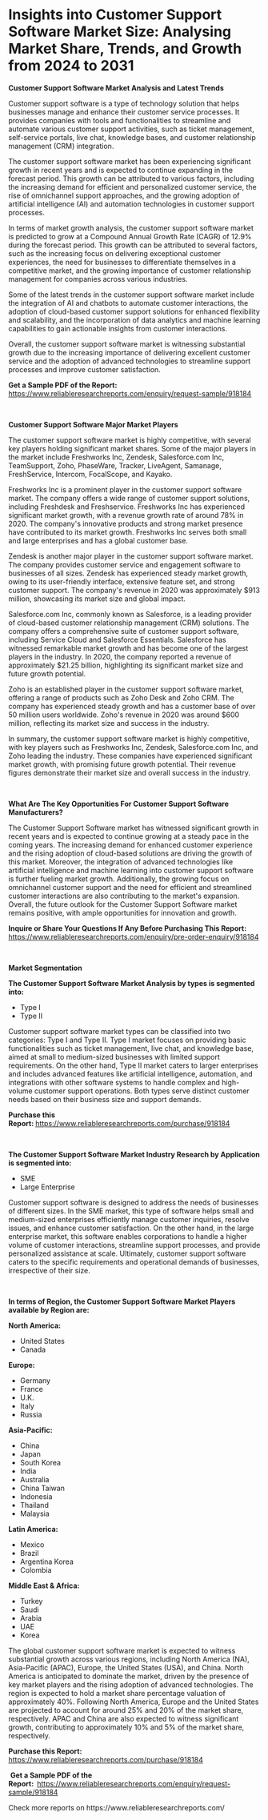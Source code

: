 <p><h1>Insights into Customer Support Software Market Size: Analysing Market Share, Trends, and Growth from 2024 to 2031</h1></p><p><strong>Customer Support Software Market Analysis and Latest Trends</strong></p>
<p><p>Customer support software is a type of technology solution that helps businesses manage and enhance their customer service processes. It provides companies with tools and functionalities to streamline and automate various customer support activities, such as ticket management, self-service portals, live chat, knowledge bases, and customer relationship management (CRM) integration.</p><p>The customer support software market has been experiencing significant growth in recent years and is expected to continue expanding in the forecast period. This growth can be attributed to various factors, including the increasing demand for efficient and personalized customer service, the rise of omnichannel support approaches, and the growing adoption of artificial intelligence (AI) and automation technologies in customer support processes.</p><p>In terms of market growth analysis, the customer support software market is predicted to grow at a Compound Annual Growth Rate (CAGR) of 12.9% during the forecast period. This growth can be attributed to several factors, such as the increasing focus on delivering exceptional customer experiences, the need for businesses to differentiate themselves in a competitive market, and the growing importance of customer relationship management for companies across various industries.</p><p>Some of the latest trends in the customer support software market include the integration of AI and chatbots to automate customer interactions, the adoption of cloud-based customer support solutions for enhanced flexibility and scalability, and the incorporation of data analytics and machine learning capabilities to gain actionable insights from customer interactions.</p><p>Overall, the customer support software market is witnessing substantial growth due to the increasing importance of delivering excellent customer service and the adoption of advanced technologies to streamline support processes and improve customer satisfaction.</p></p>
<p><strong>Get a Sample PDF of the Report:&nbsp;</strong> <a href="https://www.reliableresearchreports.com/enquiry/request-sample/918184">https://www.reliableresearchreports.com/enquiry/request-sample/918184</a></p>
<p>&nbsp;</p>
<p><strong>Customer Support Software Major Market Players</strong></p>
<p><p>The customer support software market is highly competitive, with several key players holding significant market shares. Some of the major players in the market include Freshworks Inc, Zendesk, Salesforce.com Inc, TeamSupport, Zoho, PhaseWare, Tracker, LiveAgent, Samanage, FreshService, Intercom, FocalScope, and Kayako.</p><p>Freshworks Inc is a prominent player in the customer support software market. The company offers a wide range of customer support solutions, including Freshdesk and Freshservice. Freshworks Inc has experienced significant market growth, with a revenue growth rate of around 78% in 2020. The company's innovative products and strong market presence have contributed to its market growth. Freshworks Inc serves both small and large enterprises and has a global customer base.</p><p>Zendesk is another major player in the customer support software market. The company provides customer service and engagement software to businesses of all sizes. Zendesk has experienced steady market growth, owing to its user-friendly interface, extensive feature set, and strong customer support. The company's revenue in 2020 was approximately $913 million, showcasing its market size and global impact.</p><p>Salesforce.com Inc, commonly known as Salesforce, is a leading provider of cloud-based customer relationship management (CRM) solutions. The company offers a comprehensive suite of customer support software, including Service Cloud and Salesforce Essentials. Salesforce has witnessed remarkable market growth and has become one of the largest players in the industry. In 2020, the company reported a revenue of approximately $21.25 billion, highlighting its significant market size and future growth potential.</p><p>Zoho is an established player in the customer support software market, offering a range of products such as Zoho Desk and Zoho CRM. The company has experienced steady growth and has a customer base of over 50 million users worldwide. Zoho's revenue in 2020 was around $600 million, reflecting its market size and success in the industry.</p><p>In summary, the customer support software market is highly competitive, with key players such as Freshworks Inc, Zendesk, Salesforce.com Inc, and Zoho leading the industry. These companies have experienced significant market growth, with promising future growth potential. Their revenue figures demonstrate their market size and overall success in the industry.</p></p>
<p>&nbsp;</p>
<p><strong>What Are The Key Opportunities For Customer Support Software Manufacturers?</strong></p>
<p><p>The Customer Support Software market has witnessed significant growth in recent years and is expected to continue growing at a steady pace in the coming years. The increasing demand for enhanced customer experience and the rising adoption of cloud-based solutions are driving the growth of this market. Moreover, the integration of advanced technologies like artificial intelligence and machine learning into customer support software is further fueling market growth. Additionally, the growing focus on omnichannel customer support and the need for efficient and streamlined customer interactions are also contributing to the market's expansion. Overall, the future outlook for the Customer Support Software market remains positive, with ample opportunities for innovation and growth.</p></p>
<p><strong>Inquire or Share Your Questions If Any Before Purchasing This Report:</strong> <a href="https://www.reliableresearchreports.com/enquiry/pre-order-enquiry/918184">https://www.reliableresearchreports.com/enquiry/pre-order-enquiry/918184</a></p>
<p>&nbsp;</p>
<p><strong>Market Segmentation</strong></p>
<p><strong>The Customer Support Software Market Analysis by types is segmented into:</strong></p>
<p><ul><li>Type I</li><li>Type II</li></ul></p>
<p><p>Customer support software market types can be classified into two categories: Type I and Type II. Type I market focuses on providing basic functionalities such as ticket management, live chat, and knowledge base, aimed at small to medium-sized businesses with limited support requirements. On the other hand, Type II market caters to larger enterprises and includes advanced features like artificial intelligence, automation, and integrations with other software systems to handle complex and high-volume customer support operations. Both types serve distinct customer needs based on their business size and support demands.</p></p>
<p><strong>Purchase this Report:&nbsp;</strong><a href="https://www.reliableresearchreports.com/purchase/918184">https://www.reliableresearchreports.com/purchase/918184</a></p>
<p>&nbsp;</p>
<p><strong>The Customer Support Software Market Industry Research by Application is segmented into:</strong></p>
<p><ul><li>SME</li><li>Large Enterprise</li></ul></p>
<p><p>Customer support software is designed to address the needs of businesses of different sizes. In the SME market, this type of software helps small and medium-sized enterprises efficiently manage customer inquiries, resolve issues, and enhance customer satisfaction. On the other hand, in the large enterprise market, this software enables corporations to handle a higher volume of customer interactions, streamline support processes, and provide personalized assistance at scale. Ultimately, customer support software caters to the specific requirements and operational demands of businesses, irrespective of their size.</p></p>
<p>&nbsp;</p>
<p><strong>In terms of Region, the Customer Support Software Market Players available by Region are:</strong></p>
<p>
    <p> <strong> North America: </strong>
        <ul>
            <li>United States</li>
            <li>Canada</li>
        </ul>
        </p> 
    <p> <strong> Europe: </strong>
        <ul>
            <li>Germany</li>
            <li>France</li>
            <li>U.K.</li>
            <li>Italy</li>
            <li>Russia</li>
        </ul>
        </p> 
    <p> <strong> Asia-Pacific: </strong>
        <ul>
            <li>China</li>
            <li>Japan</li>
            <li>South Korea</li>
            <li>India</li>
            <li>Australia</li>
            <li>China Taiwan</li>
            <li>Indonesia</li>
            <li>Thailand</li>
            <li>Malaysia</li>
        </ul>
        </p> 
    <p> <strong> Latin America: </strong>
        <ul>
            <li>Mexico</li>
            <li>Brazil</li>
            <li>Argentina Korea</li>
            <li>Colombia</li>
        </ul>
        </p> 
    <p> <strong> Middle East & Africa: </strong>
        <ul>
            <li>Turkey</li>
            <li>Saudi</li>
            <li>Arabia</li>
            <li>UAE</li>
            <li>Korea</li>
        </ul>
    </p>
    </p>
<p><p>The global customer support software market is expected to witness substantial growth across various regions, including North America (NA), Asia-Pacific (APAC), Europe, the United States (USA), and China. North America is anticipated to dominate the market, driven by the presence of key market players and the rising adoption of advanced technologies. The region is expected to hold a market share percentage valuation of approximately 40%. Following North America, Europe and the United States are projected to account for around 25% and 20% of the market share, respectively. APAC and China are also expected to witness significant growth, contributing to approximately 10% and 5% of the market share, respectively.</p></p>
<p><strong>Purchase this Report: </strong><a href="https://www.reliableresearchreports.com/purchase/918184">https://www.reliableresearchreports.com/purchase/918184</a></p>
<p>&nbsp;<strong>Get a Sample PDF of the Report:&nbsp;&nbsp;</strong><a href="https://www.reliableresearchreports.com/enquiry/request-sample/918184">https://www.reliableresearchreports.com/enquiry/request-sample/918184</a></p>
<p><strong></strong></p>
<p>Check more reports on https://www.reliableresearchreports.com/</p>